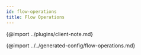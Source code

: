 ```yaml
---
id: flow-operations
title: Flow Operations
---
```


{@import ../plugins/client-note.md}

{@import ../../generated-config/flow-operations.md}
